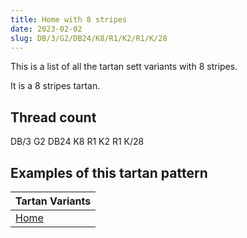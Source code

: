 ```yaml
---
title: Home with 8 stripes
date: 2023-02-02
slug: DB/3/G2/DB24/K8/R1/K2/R1/K/28
---
```

This is a list of all the tartan sett variants with 8 stripes.

It is a 8 stripes tartan.


## Thread count
DB/3 G2 DB24 K8 R1 K2 R1 K/28

## Examples of this tartan pattern

| Tartan Variants |
|---------------|
| [Home](/variants/db/3/g2/db24/k8/r1/k2/r1/k/28-db00005c-g004c00-k000000-rc80000)||
